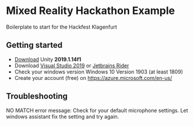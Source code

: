 # Mixed Reality Hackathon Example
Boilerplate to start for the Hackfest Klagenfurt

## Getting started
- [Download](https://unity3d.com/get-unity/download/archive) Unity **2019.1.14f1** 
- Download [Visual Studio 2019](https://visualstudio.microsoft.com/downloads/) or [Jetbrains Rider](https://www.jetbrains.com/rider/download/#section=windows)
- Check your windows version Windows 10 Version 1903 (at least 1809)
- Create your account (free) on https://azure.microsoft.com/en-us/


## Troubleshooting
NO MATCH error message: Check for your default microphone settings. Let windows assistant fix the setting and try again.
